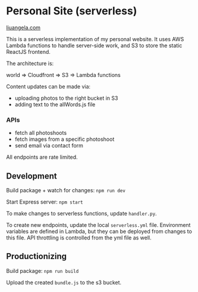 # Personal Site (serverless)

[liuangela.com](https://liuangela.com)

This is a serverless implementation of my personal website. It uses AWS Lambda functions to handle server-side work, and S3 to store the static ReactJS frontend.

The architecture is:

world => Cloudfront => S3 => Lambda functions


Content updates can be made via:

- uploading photos to the right bucket in S3
- adding text to the allWords.js file

### APIs

- fetch all photoshoots
- fetch images from a specific photoshoot
- send email via contact form

All endpoints are rate limited.

## Development

Build package + watch for changes: `npm run dev`

Start Express server: `npm start`


To make changes to serverless functions, update `handler.py`.

To create new endpoints, update the local `serverless.yml` file. Environment variables are defined in Lambda, but they can be deployed from changes to this file. API throttling is controlled from the yml file as well.

## Productionizing

Build package: `npm run build`

Upload the created `bundle.js` to the s3 bucket.
